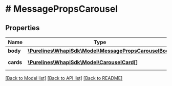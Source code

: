 # # MessagePropsCarousel

## Properties

Name | Type | Description | Notes
------------ | ------------- | ------------- | -------------
**body** | [**\Purelines\WhapiSdk\Model\MessagePropsCarouselBody**](MessagePropsCarouselBody.md) |  | [optional]
**cards** | [**\Purelines\WhapiSdk\Model\CarouselCard[]**](CarouselCard.md) | Cards of carousel |

[[Back to Model list]](../../README.md#models) [[Back to API list]](../../README.md#endpoints) [[Back to README]](../../README.md)
